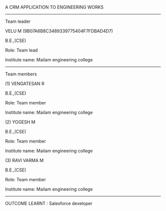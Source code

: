 A CRM APPLICATION TO ENGINEERING WORKS 
____________________________________________
Team leader

VELU M (9B07A6B8C3489339775404F7FDBAD4D7)

B.E.,(CSE)

Role: Team lead

Institute name: Mailam engineering college
_____________________________________________
Team members

(1) VENGATESAN R

B.E.,(CSE)

Role: Team member

Institute name: Mailam engineering college


(2) YOGESH M

B.E.,(CSE)

Role: Team member

Institute name: Mailam engineering college


(3) RAVI VARMA M

B.E.,(CSE)

Role: Team member

Institute name: Mailam engineering college
______________________________________________
OUTCOME LEARNT : Salesforce developer
